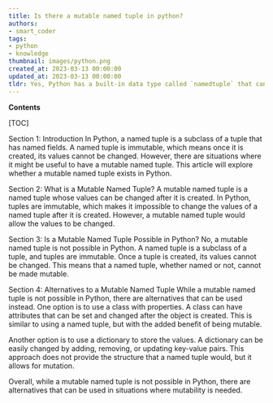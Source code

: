 ```yaml
---
title: Is there a mutable named tuple in python?
authors:
- smart_coder
tags:
- python
- knowledge
thumbnail: images/python.png
created_at: 2023-03-13 00:00:00
updated_at: 2023-03-13 00:00:00
tldr: Yes, Python has a built-in data type called `namedtuple` that can be mutable when defined with the `mutable` argument.
---
```


**Contents**

[TOC]

Section 1: Introduction
In Python, a named tuple is a subclass of a tuple that has named fields. A named tuple is immutable, which means once it is created, its values cannot be changed. However, there are situations where it might be useful to have a mutable named tuple. This article will explore whether a mutable named tuple exists in Python.

Section 2: What is a Mutable Named Tuple?
A mutable named tuple is a named tuple whose values can be changed after it is created. In Python, tuples are immutable, which makes it impossible to change the values of a named tuple after it is created. However, a mutable named tuple would allow the values to be changed.

Section 3: Is a Mutable Named Tuple Possible in Python?
No, a mutable named tuple is not possible in Python. A named tuple is a subclass of a tuple, and tuples are immutable. Once a tuple is created, its values cannot be changed. This means that a named tuple, whether named or not, cannot be made mutable.

Section 4: Alternatives to a Mutable Named Tuple
While a mutable named tuple is not possible in Python, there are alternatives that can be used instead. One option is to use a class with properties. A class can have attributes that can be set and changed after the object is created. This is similar to using a named tuple, but with the added benefit of being mutable.

Another option is to use a dictionary to store the values. A dictionary can be easily changed by adding, removing, or updating key-value pairs. This approach does not provide the structure that a named tuple would, but it allows for mutation.

Overall, while a mutable named tuple is not possible in Python, there are alternatives that can be used in situations where mutability is needed.
